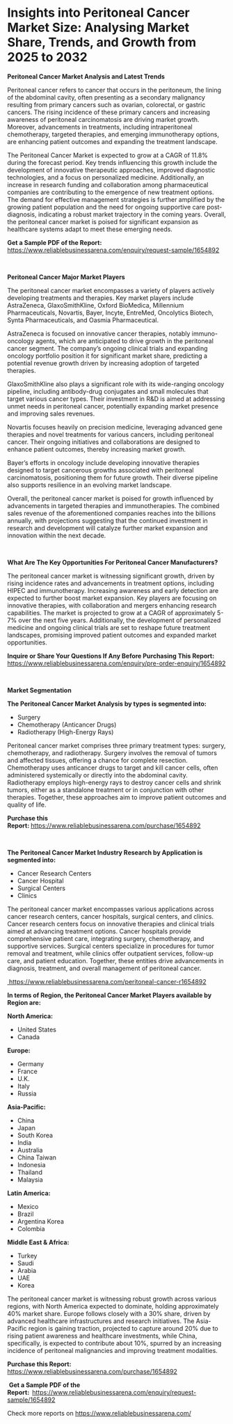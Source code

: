 <p><h1>Insights into Peritoneal Cancer Market Size: Analysing Market Share, Trends, and Growth from 2025 to 2032</h1></p><p><strong>Peritoneal Cancer Market Analysis and Latest Trends</strong></p>
<p><p>Peritoneal cancer refers to cancer that occurs in the peritoneum, the lining of the abdominal cavity, often presenting as a secondary malignancy resulting from primary cancers such as ovarian, colorectal, or gastric cancers. The rising incidence of these primary cancers and increasing awareness of peritoneal carcinomatosis are driving market growth. Moreover, advancements in treatments, including intraperitoneal chemotherapy, targeted therapies, and emerging immunotherapy options, are enhancing patient outcomes and expanding the treatment landscape.</p><p>The Peritoneal Cancer Market is expected to grow at a CAGR of 11.8% during the forecast period. Key trends influencing this growth include the development of innovative therapeutic approaches, improved diagnostic technologies, and a focus on personalized medicine. Additionally, an increase in research funding and collaboration among pharmaceutical companies are contributing to the emergence of new treatment options. The demand for effective management strategies is further amplified by the growing patient population and the need for ongoing supportive care post-diagnosis, indicating a robust market trajectory in the coming years. Overall, the peritoneal cancer market is poised for significant expansion as healthcare systems adapt to meet these emerging needs.</p></p>
<p><strong>Get a Sample PDF of the Report:&nbsp;</strong> <a href="https://www.reliablebusinessarena.com/enquiry/request-sample/1654892?utm_campaign=2467&utm_medium=2&utm_source=Github&utm_content=ia&utm_term=07032025&utm_id=peritoneal-cancer">https://www.reliablebusinessarena.com/enquiry/request-sample/1654892</a></p>
<p>&nbsp;</p>
<p><strong>Peritoneal Cancer Major Market Players</strong></p>
<p><p>The peritoneal cancer market encompasses a variety of players actively developing treatments and therapies. Key market players include AstraZeneca, GlaxoSmithKline, Oxford BioMedica, Millennium Pharmaceuticals, Novartis, Bayer, Incyte, EntreMed, Oncolytics Biotech, Synta Pharmaceuticals, and Oasmia Pharmaceutical. </p><p>AstraZeneca is focused on innovative cancer therapies, notably immuno-oncology agents, which are anticipated to drive growth in the peritoneal cancer segment. The company’s ongoing clinical trials and expanding oncology portfolio position it for significant market share, predicting a potential revenue growth driven by increasing adoption of targeted therapies.</p><p>GlaxoSmithKline also plays a significant role with its wide-ranging oncology pipeline, including antibody-drug conjugates and small molecules that target various cancer types. Their investment in R&D is aimed at addressing unmet needs in peritoneal cancer, potentially expanding market presence and improving sales revenues.</p><p>Novartis focuses heavily on precision medicine, leveraging advanced gene therapies and novel treatments for various cancers, including peritoneal cancer. Their ongoing initiatives and collaborations are designed to enhance patient outcomes, thereby increasing market growth.</p><p>Bayer’s efforts in oncology include developing innovative therapies designed to target cancerous growths associated with peritoneal carcinomatosis, positioning them for future growth. Their diverse pipeline also supports resilience in an evolving market landscape.</p><p>Overall, the peritoneal cancer market is poised for growth influenced by advancements in targeted therapies and immunotherapies. The combined sales revenue of the aforementioned companies reaches into the billions annually, with projections suggesting that the continued investment in research and development will catalyze further market expansion and innovation within the next decade.</p></p>
<p>&nbsp;</p>
<p><strong>What Are The Key Opportunities For Peritoneal Cancer Manufacturers?</strong></p>
<p><p>The peritoneal cancer market is witnessing significant growth, driven by rising incidence rates and advancements in treatment options, including HIPEC and immunotherapy. Increasing awareness and early detection are expected to further boost market expansion. Key players are focusing on innovative therapies, with collaboration and mergers enhancing research capabilities. The market is projected to grow at a CAGR of approximately 5-7% over the next five years. Additionally, the development of personalized medicine and ongoing clinical trials are set to reshape future treatment landscapes, promising improved patient outcomes and expanded market opportunities.</p></p>
<p><strong>Inquire or Share Your Questions If Any Before Purchasing This Report:</strong> <a href="https://www.reliablebusinessarena.com/enquiry/pre-order-enquiry/1654892?utm_campaign=2467&utm_medium=2&utm_source=Github&utm_content=ia&utm_term=07032025&utm_id=peritoneal-cancer">https://www.reliablebusinessarena.com/enquiry/pre-order-enquiry/1654892</a></p>
<p>&nbsp;</p>
<p><strong>Market Segmentation</strong></p>
<p><strong>The Peritoneal Cancer Market Analysis by types is segmented into:</strong></p>
<p><ul><li>Surgery</li><li>Chemotherapy (Anticancer Drugs)</li><li>Radiotherapy (High-Energy Rays)</li></ul></p>
<p><p>Peritoneal cancer market comprises three primary treatment types: surgery, chemotherapy, and radiotherapy. Surgery involves the removal of tumors and affected tissues, offering a chance for complete resection. Chemotherapy uses anticancer drugs to target and kill cancer cells, often administered systemically or directly into the abdominal cavity. Radiotherapy employs high-energy rays to destroy cancer cells and shrink tumors, either as a standalone treatment or in conjunction with other therapies. Together, these approaches aim to improve patient outcomes and quality of life.</p></p>
<p><strong>Purchase this Report:&nbsp;</strong><a href="https://www.reliablebusinessarena.com/purchase/1654892?utm_campaign=2467&utm_medium=2&utm_source=Github&utm_content=ia&utm_term=07032025&utm_id=peritoneal-cancer">https://www.reliablebusinessarena.com/purchase/1654892</a></p>
<p>&nbsp;</p>
<p><strong>The Peritoneal Cancer Market Industry Research by Application is segmented into:</strong></p>
<p><ul><li>Cancer Research Centers</li><li>Cancer Hospital</li><li>Surgical Centers</li><li>Clinics</li></ul></p>
<p><p>The peritoneal cancer market encompasses various applications across cancer research centers, cancer hospitals, surgical centers, and clinics. Cancer research centers focus on innovative therapies and clinical trials aimed at advancing treatment options. Cancer hospitals provide comprehensive patient care, integrating surgery, chemotherapy, and supportive services. Surgical centers specialize in procedures for tumor removal and treatment, while clinics offer outpatient services, follow-up care, and patient education. Together, these entities drive advancements in diagnosis, treatment, and overall management of peritoneal cancer.</p></p>
<p><a href="https://www.reliablebusinessarena.com/peritoneal-cancer-r1654892?utm_campaign=2467&utm_medium=2&utm_source=Github&utm_content=ia&utm_term=07032025&utm_id=peritoneal-cancer">&nbsp;https://www.reliablebusinessarena.com/peritoneal-cancer-r1654892</a></p>
<p><strong>In terms of Region, the Peritoneal Cancer Market Players available by Region are:</strong></p>
<p>
    <p> <strong> North America: </strong>
        <ul>
            <li>United States</li>
            <li>Canada</li>
        </ul>
        </p> 
    <p> <strong> Europe: </strong>
        <ul>
            <li>Germany</li>
            <li>France</li>
            <li>U.K.</li>
            <li>Italy</li>
            <li>Russia</li>
        </ul>
        </p> 
    <p> <strong> Asia-Pacific: </strong>
        <ul>
            <li>China</li>
            <li>Japan</li>
            <li>South Korea</li>
            <li>India</li>
            <li>Australia</li>
            <li>China Taiwan</li>
            <li>Indonesia</li>
            <li>Thailand</li>
            <li>Malaysia</li>
        </ul>
        </p> 
    <p> <strong> Latin America: </strong>
        <ul>
            <li>Mexico</li>
            <li>Brazil</li>
            <li>Argentina Korea</li>
            <li>Colombia</li>
        </ul>
        </p> 
    <p> <strong> Middle East & Africa: </strong>
        <ul>
            <li>Turkey</li>
            <li>Saudi</li>
            <li>Arabia</li>
            <li>UAE</li>
            <li>Korea</li>
        </ul>
    </p>
    </p>
<p><p>The peritoneal cancer market is witnessing robust growth across various regions, with North America expected to dominate, holding approximately 40% market share. Europe follows closely with a 30% share, driven by advanced healthcare infrastructures and research initiatives. The Asia-Pacific region is gaining traction, projected to capture around 20% due to rising patient awareness and healthcare investments, while China, specifically, is expected to contribute about 10%, spurred by an increasing incidence of peritoneal malignancies and improving treatment modalities.</p></p>
<p><strong>Purchase this Report: </strong><a href="https://www.reliablebusinessarena.com/purchase/1654892?utm_campaign=2467&utm_medium=2&utm_source=Github&utm_content=ia&utm_term=07032025&utm_id=peritoneal-cancer">https://www.reliablebusinessarena.com/purchase/1654892</a></p>
<p>&nbsp;<strong>Get a Sample PDF of the Report:&nbsp;&nbsp;</strong><a href="https://www.reliablebusinessarena.com/enquiry/request-sample/1654892?utm_campaign=2467&utm_medium=2&utm_source=Github&utm_content=ia&utm_term=07032025&utm_id=peritoneal-cancer">https://www.reliablebusinessarena.com/enquiry/request-sample/1654892</a></p>
<p><strong></strong></p>
<p>Check more reports on <a href="https://www.reliablebusinessarena.com/?utm_campaign=2467&utm_medium=2&utm_source=Github&utm_content=ia&utm_term=07032025&utm_id=peritoneal-cancer">https://www.reliablebusinessarena.com/</a></p>